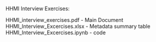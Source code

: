 HHMI Interview Exercises:

HHMI_interview_exercises.pdf - Main Document
HHMI_Interview_Excercises.xlsx - Metadata summary table
HHMI_Interview_Excercises.ipynb - code
